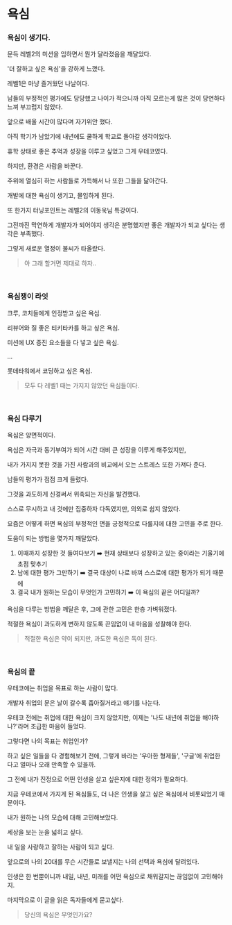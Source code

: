# 욕심

### **욕심이 생기다.**

문득 레벨2의 미션을 임하면서 뭔가 달라졌음을 깨달았다.

'더 잘하고 싶은 욕심'을 강하게 느꼈다.

레벨1은 마냥 즐거웠던 나날이다.

남들의 부정적인 평가에도 당당했고 나이가 적으니까 아직 모르는게 많은 것이 당연하다 느껴 부끄럽지 않았다.

앞으로 배울 시간이 많다며 자기위안 했다.

아직 학기가 남았기에 내년에도 쿨하게 학교로 돌아갈 생각이었다.

휴학 상태로 좋은 추억과 성장을 이루고 싶었고 그게 우테코였다.

하지만, 환경은 사람을 바꾼다.

주위에 열심히 하는 사람들로 가득해서 나 또한 그들을 닮아간다.

개발에 대한 욕심이 생기고, 몰입하게 된다.

또 한가지 터닝포인트는 레벨2의 이동욱님 특강이다.

그전까진 막연하게 개발자가 되어야지 생각은 분명했지만 좋은 개발자가 되고 싶다는 생각은 부족했다.

그렇게 새로운 열정이 불씨가 타올랐다.

> 아 그래 할거면 제대로 하자..

<br/>

### **욕심쟁이 라잇**

크루, 코치들에게 인정받고 싶은 욕심.

리뷰어와 질 좋은 티키타카를 하고 싶은 욕심.

미션에 UX 증진 요소들을 다 넣고 싶은 욕심.

...

롯데타워에서 코딩하고 싶은 욕심.

> 모두 다 레벨1 때는 가지지 않았던 욕심들이다.

<br/>

### **욕심 다루기**

욕심은 양면적이다.

욕심은 자극과 동기부여가 되어 시간 대비 큰 성장을 이루게 해주었지만,

내가 가지지 못한 것을 가진 사람과의 비교에서 오는 스트레스 또한 가져다 준다.

남들의 평가가 점점 크게 들렸다.

그것을 과도하게 신경써서 위축되는 자신을 발견했다.

스스로 무시하고 내 것에만 집중하자 다독였지만, 의외로 쉽지 않았다.

요즘은 어떻게 하면 욕심의 부정적인 면을 긍정적으로 다룰지에 대한 고민을 주로 한다.

도움이 되는 방법을 몇가지 깨달았다.

1. 이때까지 성장한 것 들여다보기 ➡️ 현재 상태보다 성장하고 있는 중이라는 기울기에 초점 맞추기
2. 남에 대한 평가 그만하기 ➡️ 결국 대상이 나로 바껴 스스로에 대한 평가가 되기 때문에
3. 결국 내가 원하는 모습이 무엇인가 고민하기 ➡️ 이 욕심의 끝은 어디일까?

욕심을 다루는 방법을 깨달은 후, 그에 관한 고민은 한층 가벼워졌다.

적절한 욕심이 과도하게 변하지 않도록 끈임없이 내 마음을 성찰해야 한다.

> 적절한 욕심은 약이 되지만, 과도한 욕심은 독이 된다.

<br/>

### **욕심의 끝**

우테코에는 취업을 목표로 하는 사람이 많다.

개발자 취업의 문은 날이 갈수록 좁아질거라고 얘기를 나눈다.

우테코 전에는 취업에 대한 욕심이 크지 않았지만, 이제는 '나도 내년에 취업을 해야하나?'라며 조급한 마음이 들었다.

그렇다면 나의 목표는 취업인가?

하고 싶은 일들을 다 경험해보기 전에, 그렇게 바라는 '우아한 형제들', '구글'에 취업한다고 얼마나 오래 만족할 수 있을까.

그 전에 내가 진정으로 어떤 인생을 살고 싶은지에 대한 정의가 필요하다.

지금 우테코에서 가지게 된 욕심들도, 더 나은 인생을 살고 싶은 욕심에서 비롯되었기 때문이다.

내가 원하는 나의 모습에 대해 고민해보았다.

세상을 보는 눈을 넓히고 싶다.

내 일을 사랑하고 잘하는 사람이 되고 싶다.

앞으로의 나의 20대를 무슨 시간들로 보낼지는 나의 선택과 욕심에 달려있다.

인생은 한 번뿐이니까 내일, 내년, 미래를 어떤 욕심으로 채워갈지는 끊임없이 고민해야지.

마지막으로 이 글을 읽은 독자들에게 묻고싶다.

> 당신의 욕심은 무엇인가요?
